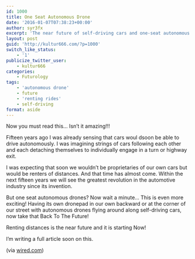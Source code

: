 ```yaml
---
id: 1000
title: One Seat Autonomous Drone
date: '2016-01-07T07:38:23+00:00'
author: syr3fx
excerpt: 'The near future of self-driving cars and one-seat autonomous drones. '
layout: post
guid: 'http://kultur666.com/?p=1000'
switch_like_status:
    - '1'
publicize_twitter_user:
    - kultur666
categories:
    - Futurology
tags:
    - 'autonomous drone'
    - future
    - 'renting rides'
    - self-driving
format: aside
---
```


Now you must read this… Isn’t it amazing!!!

Fifteen years ago I was already sensing that cars woul dsoon be able to drive autonomously. I was imagining strings of cars following each other and each detaching themselves to individually engage in a turn or highway exit.

I was expecting that soon we wouldn’t be proprietaries of our own cars but would be renters of distances. And that time has almost come. Within the next fifteen years we will see the greatest revolution in the automotive industry since its invention.

But one seat autonomous drones? Now wait a minute… This is even more exciting! Having its own dronepad in our own backward or at the corner of our street with autonomous drones flying around along self-driving cars, now take that Back To The Future!

Renting distances is the near future and it is starting Now!

I’m writing a full article soon on this.

(via [wired.com](http://www.wired.com/2016/01/ehang-self-flying-drone-is-totally-crazy/?mbid=social_twitter))